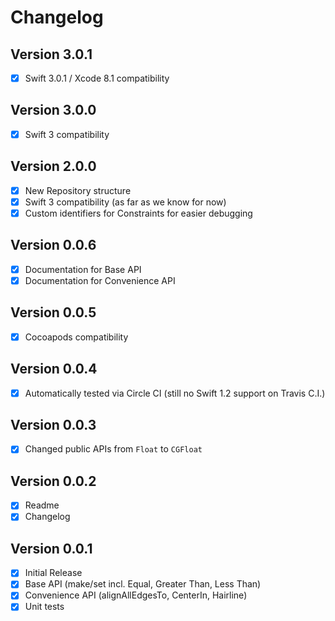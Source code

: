 # Changelog

## Version 3.0.1

- [x] Swift 3.0.1 / Xcode 8.1 compatibility

## Version 3.0.0

- [x] Swift 3 compatibility

## Version 2.0.0

- [x] New Repository structure
- [x] Swift 3 compatibility (as far as we know for now)
- [x] Custom identifiers for Constraints for easier debugging

## Version 0.0.6

- [x] Documentation for Base API
- [x] Documentation for Convenience API

## Version 0.0.5

- [x] Cocoapods compatibility

## Version 0.0.4

- [x] Automatically tested via Circle CI (still no Swift 1.2 support on Travis C.I.)

## Version 0.0.3

- [x] Changed public APIs from `Float` to `CGFloat`

## Version 0.0.2

- [x] Readme
- [x] Changelog

## Version 0.0.1

- [x] Initial Release
- [x] Base API (make/set incl. Equal, Greater Than, Less Than)
- [x] Convenience API (alignAllEdgesTo, CenterIn, Hairline)
- [x] Unit tests
